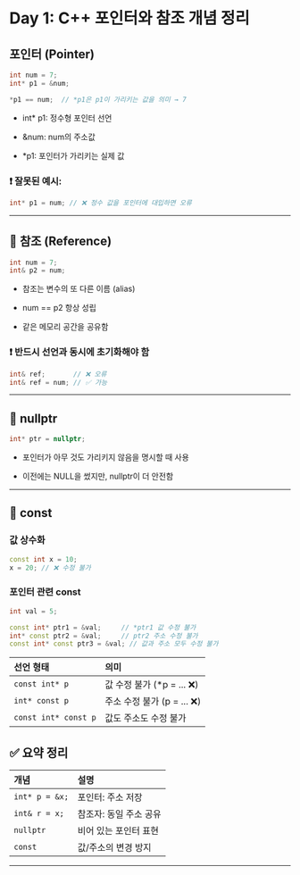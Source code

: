 # Day 1: C++ 포인터와 참조 개념 정리

## 포인터 (Pointer)

```cpp
int num = 7;
int* p1 = &num;

*p1 == num;  // *p1은 p1이 가리키는 값을 의미 → 7
```

- int* p1: 정수형 포인터 선언

- &num: num의 주소값

- *p1: 포인터가 가리키는 실제 값

### ❗ 잘못된 예시:

```cpp
int* p1 = num; // ❌ 정수 값을 포인터에 대입하면 오류
```

---

## 📌 참조 (Reference)
```cpp
int num = 7;
int& p2 = num;
```
- 참조는 변수의 또 다른 이름 (alias)

- num == p2 항상 성립

- 같은 메모리 공간을 공유함

### ❗ 반드시 선언과 동시에 초기화해야 함

```cpp
int& ref;       // ❌ 오류
int& ref = num; // ✅ 가능
```

---

## 📌 nullptr
```cpp
int* ptr = nullptr;
```

- 포인터가 아무 것도 가리키지 않음을 명시할 때 사용

- 이전에는 NULL을 썼지만, nullptr이 더 안전함

---

## 📌 const
### 값 상수화
```cpp
const int x = 10;
x = 20; // ❌ 수정 불가
```

### 포인터 관련 const
```cpp
int val = 5;

const int* ptr1 = &val;     // *ptr1 값 수정 불가
int* const ptr2 = &val;     // ptr2 주소 수정 불가
const int* const ptr3 = &val; // 값과 주소 모두 수정 불가
```

선언 형태	| 의미
:---|:---
`const int* p`|값 수정 불가 (*p = ... ❌)
`int* const p`|주소 수정 불가 (p = ... ❌)
`const int* const p`|값도 주소도 수정 불가


## ✅ 요약 정리

개념|설명
:---|:---
`int* p = &x;`|포인터: 주소 저장
`int& r = x;`|참조자: 동일 주소 공유
`nullptr`|비어 있는 포인터 표현
`const`|값/주소의 변경 방지

---
